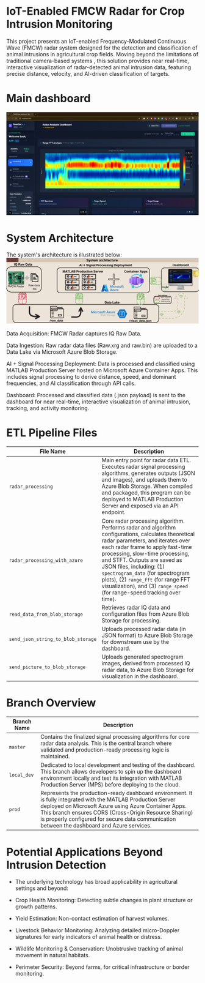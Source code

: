 
# IoT-Enabled FMCW Radar for Crop Intrusion Monitoring

This project presents an IoT-enabled Frequency-Modulated Continuous Wave (FMCW) radar system designed for the detection and classification of animal intrusions in agricultural crop fields. Moving beyond the limitations of traditional camera-based systems , this solution provides near real-time, interactive visualization of radar-detected animal intrusion data, featuring precise distance, velocity, and AI-driven classification of targets.


# Main dashboard
![image_ult](https://github.com/alepnabil/fmcw_radar_processing/blob/f2643d742ec461eddce6a62ad4d8221b582fec29/Main%20dashboard.png)



# System Architecture
The system's architecture is illustrated below:
![image_ult](https://github.com/alepnabil/fmcw_radar_processing/blob/0520baf734825d057825a4c8c4e1a66c44051d08/system%20architechure%20picture.png)

Data Acquisition: FMCW Radar captures IQ Raw Data.

Data Ingestion: Raw radar data files (Raw.xrg and raw.bin) are uploaded to a Data Lake via Microsoft Azure Blob Storage.

AI + Signal Processing Deployment: Data is processed and classified using MATLAB Production Server hosted on Microsoft Azure Container Apps. This includes signal processing to derive distance, speed, and dominant frequencies, and AI classification through API calls.

Dashboard: Processed and classified data (.json payload) is sent to the dashboard for near real-time, interactive visualization of animal intrusion, tracking, and activity monitoring.

# ETL Pipeline Files

| File Name | Description |
|-----------|-------------|
| `radar_processing` | Main entry point for radar data ETL. Executes radar signal processing algorithms, generates outputs (JSON and images), and uploads them to Azure Blob Storage. When compiled and packaged, this program can be deployed to MATLAB Production Server and exposed via an API endpoint. |
| `radar_processing_with_azure` | Core radar processing algorithm. Performs radar and algorithm configurations, calculates theoretical radar parameters, and iterates over each radar frame to apply fast-time processing, slow-time processing, and STFT. Outputs are saved as JSON files, including: (1) `spectrogram_data` (for spectrogram plots), (2) `range_fft` (for range FFT visualization), and (3) `range_speed` (for range-speed tracking over time). |
| `read_data_from_blob_storage` | Retrieves radar IQ data and configuration files from Azure Blob Storage for processing. |
| `send_json_string_to_blob_storage` | Uploads processed radar data (in JSON format) to Azure Blob Storage for downstream use by the dashboard. |
| `send_picture_to_blob_storage` | Uploads generated spectrogram images, derived from processed IQ radar data, to Azure Blob Storage for visualization in the dashboard. |


# Branch Overview

| Branch Name | Description |
|-------------|-------------|
| `master` | Contains the finalized signal processing algorithms for core radar data analysis. This is the central branch where validated and production-ready processing logic is maintained. |
| `local_dev` | Dedicated to local development and testing of the dashboard. This branch allows developers to spin up the dashboard environment locally and test its integration with MATLAB Production Server (MPS) before deploying to the cloud. |
| `prod` | Represents the production-ready dashboard environment. It is fully integrated with the MATLAB Production Server deployed on Microsoft Azure using Azure Container Apps. This branch ensures CORS (Cross-Origin Resource Sharing) is properly configured for secure data communication between the dashboard and Azure services. |




# Potential Applications Beyond Intrusion Detection
- The underlying technology has broad applicability in agricultural settings and beyond:

- Crop Health Monitoring: Detecting subtle changes in plant structure or growth patterns.

- Yield Estimation: Non-contact estimation of harvest volumes.

- Livestock Behavior Monitoring: Analyzing detailed micro-Doppler signatures for early indicators of animal health or distress.

- Wildlife Monitoring & Conservation: Unobtrusive tracking of animal movement in natural habitats.

- Perimeter Security: Beyond farms, for critical infrastructure or border monitoring.
